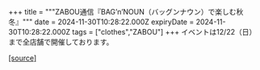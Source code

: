 +++
title = """ZABOU通信『BAG’n’NOUN（バッグンナウン）で楽しむ秋冬』"""
date = 2024-11-30T10:28:22.000Z
expiryDate = 2024-11-30T10:28:22.000Z
tags = ["clothes","ZABOU"]
+++
イベントは12/22（日）まで全店舗で開催しております。

[[source]](https://zabou.org/2024/11/30/313243/)
